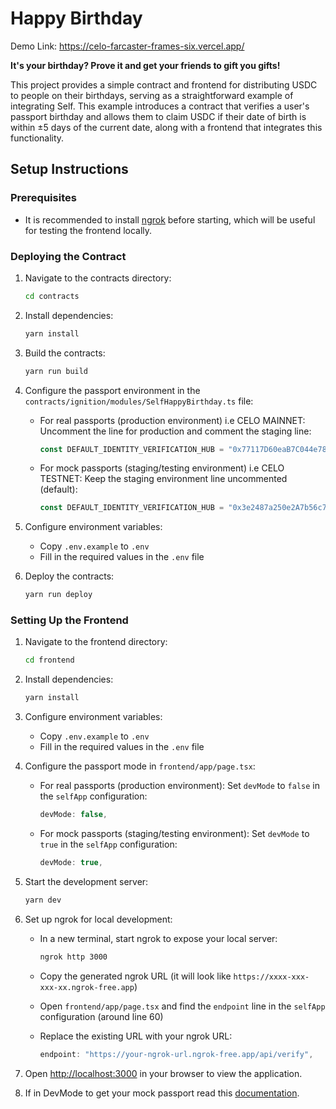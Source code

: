 # Happy Birthday

Demo Link: https://celo-farcaster-frames-six.vercel.app/

**It's your birthday? Prove it and get your friends to gift you gifts!**

This project provides a simple contract and frontend for distributing USDC to people on their birthdays, serving as a straightforward example of integrating Self.
This example introduces a contract that verifies a user's passport birthday and allows them to claim USDC if their date of birth is within ±5 days of the current date, along with a frontend that integrates this functionality.

## Setup Instructions

### Prerequisites

- It is recommended to install [ngrok](https://ngrok.com/) before starting, which will be useful for testing the frontend locally.

### Deploying the Contract

1. Navigate to the contracts directory:

   ```bash
   cd contracts
   ```

2. Install dependencies:

   ```bash
   yarn install
   ```

3. Build the contracts:

   ```bash
   yarn run build
   ```

4. Configure the passport environment in the `contracts/ignition/modules/SelfHappyBirthday.ts` file:
   - For real passports (production environment) i.e CELO MAINNET:
     Uncomment the line for production and comment the staging line:

     ```javascript
     const DEFAULT_IDENTITY_VERIFICATION_HUB = "0x77117D60eaB7C044e785D68edB6C7E0e134970Ea";
     ```

   - For mock passports (staging/testing environment) i.e CELO TESTNET:
     Keep the staging environment line uncommented (default):

     ```javascript
     const DEFAULT_IDENTITY_VERIFICATION_HUB = "0x3e2487a250e2A7b56c7ef5307Fb591Cc8C83623D";
     ```

5. Configure environment variables:
   - Copy `.env.example` to `.env`
   - Fill in the required values in the `.env` file

6. Deploy the contracts:

   ```bash
   yarn run deploy
   ```

### Setting Up the Frontend

1. Navigate to the frontend directory:

   ```bash
   cd frontend
   ```

2. Install dependencies:

   ```bash
   yarn install
   ```

3. Configure environment variables:
   - Copy `.env.example` to `.env`
   - Fill in the required values in the `.env` file

4. Configure the passport mode in `frontend/app/page.tsx`:
   - For real passports (production environment):
     Set `devMode` to `false` in the `selfApp` configuration:

     ```javascript
     devMode: false,
     ```

   - For mock passports (staging/testing environment):
     Set `devMode` to `true` in the `selfApp` configuration:

     ```javascript
     devMode: true,
     ```

5. Start the development server:

   ```bash
   yarn dev
   ```

6. Set up ngrok for local development:
   - In a new terminal, start ngrok to expose your local server:

     ```bash
     ngrok http 3000
     ```

   - Copy the generated ngrok URL (it will look like `https://xxxx-xxx-xxx-xx.ngrok-free.app`)
   - Open `frontend/app/page.tsx` and find the `endpoint` line in the `selfApp` configuration (around line 60)
   - Replace the existing URL with your ngrok URL:

     ```javascript
     endpoint: "https://your-ngrok-url.ngrok-free.app/api/verify",
     ```

7. Open [http://localhost:3000](http://localhost:3000) in your browser to view the application.

8. If in DevMode to get your mock passport read this [documentation]("https://docs.self.xyz/use-self/using-mock-passports).

